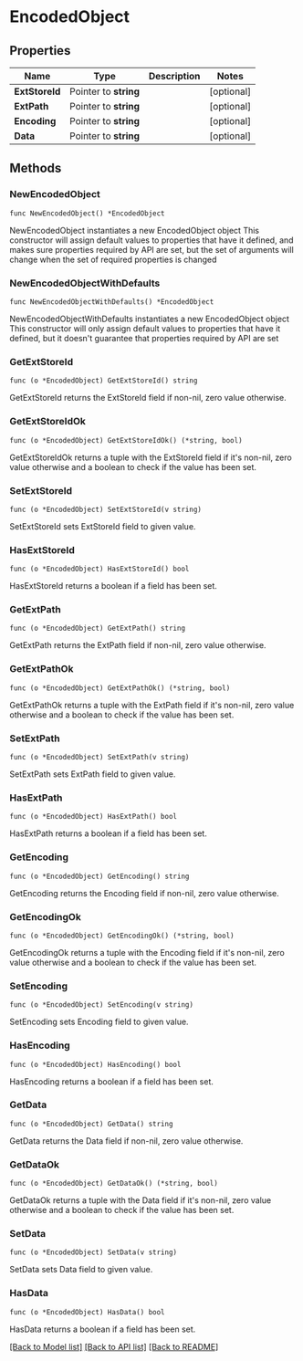 # EncodedObject

## Properties

Name | Type | Description | Notes
------------ | ------------- | ------------- | -------------
**ExtStoreId** | Pointer to **string** |  | [optional] 
**ExtPath** | Pointer to **string** |  | [optional] 
**Encoding** | Pointer to **string** |  | [optional] 
**Data** | Pointer to **string** |  | [optional] 

## Methods

### NewEncodedObject

`func NewEncodedObject() *EncodedObject`

NewEncodedObject instantiates a new EncodedObject object
This constructor will assign default values to properties that have it defined,
and makes sure properties required by API are set, but the set of arguments
will change when the set of required properties is changed

### NewEncodedObjectWithDefaults

`func NewEncodedObjectWithDefaults() *EncodedObject`

NewEncodedObjectWithDefaults instantiates a new EncodedObject object
This constructor will only assign default values to properties that have it defined,
but it doesn't guarantee that properties required by API are set

### GetExtStoreId

`func (o *EncodedObject) GetExtStoreId() string`

GetExtStoreId returns the ExtStoreId field if non-nil, zero value otherwise.

### GetExtStoreIdOk

`func (o *EncodedObject) GetExtStoreIdOk() (*string, bool)`

GetExtStoreIdOk returns a tuple with the ExtStoreId field if it's non-nil, zero value otherwise
and a boolean to check if the value has been set.

### SetExtStoreId

`func (o *EncodedObject) SetExtStoreId(v string)`

SetExtStoreId sets ExtStoreId field to given value.

### HasExtStoreId

`func (o *EncodedObject) HasExtStoreId() bool`

HasExtStoreId returns a boolean if a field has been set.

### GetExtPath

`func (o *EncodedObject) GetExtPath() string`

GetExtPath returns the ExtPath field if non-nil, zero value otherwise.

### GetExtPathOk

`func (o *EncodedObject) GetExtPathOk() (*string, bool)`

GetExtPathOk returns a tuple with the ExtPath field if it's non-nil, zero value otherwise
and a boolean to check if the value has been set.

### SetExtPath

`func (o *EncodedObject) SetExtPath(v string)`

SetExtPath sets ExtPath field to given value.

### HasExtPath

`func (o *EncodedObject) HasExtPath() bool`

HasExtPath returns a boolean if a field has been set.

### GetEncoding

`func (o *EncodedObject) GetEncoding() string`

GetEncoding returns the Encoding field if non-nil, zero value otherwise.

### GetEncodingOk

`func (o *EncodedObject) GetEncodingOk() (*string, bool)`

GetEncodingOk returns a tuple with the Encoding field if it's non-nil, zero value otherwise
and a boolean to check if the value has been set.

### SetEncoding

`func (o *EncodedObject) SetEncoding(v string)`

SetEncoding sets Encoding field to given value.

### HasEncoding

`func (o *EncodedObject) HasEncoding() bool`

HasEncoding returns a boolean if a field has been set.

### GetData

`func (o *EncodedObject) GetData() string`

GetData returns the Data field if non-nil, zero value otherwise.

### GetDataOk

`func (o *EncodedObject) GetDataOk() (*string, bool)`

GetDataOk returns a tuple with the Data field if it's non-nil, zero value otherwise
and a boolean to check if the value has been set.

### SetData

`func (o *EncodedObject) SetData(v string)`

SetData sets Data field to given value.

### HasData

`func (o *EncodedObject) HasData() bool`

HasData returns a boolean if a field has been set.


[[Back to Model list]](../README.md#documentation-for-models) [[Back to API list]](../README.md#documentation-for-api-endpoints) [[Back to README]](../README.md)


